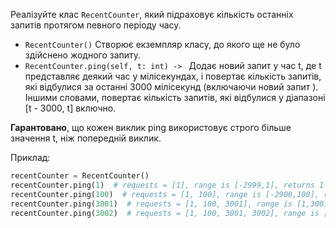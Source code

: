 Реалізуйте клас `RecentCounter`, який підраховує кількість останніх запитів протягом певного періоду часу.

* `RecentCounter()` Створює екземпляр класу, до якого ще не було здійснено жодного запиту.
* `RecentCounter.ping(self, t: int) -> ` Додає новий запит у час t, де t представляє деякий час у мілісекундах, і повертає кількість запитів, які відбулися за останні 3000 мілісекунд (включаючи новий запит ). Іншими словами, повертає кількість запитів, які відбулися у діапазоні [t - 3000, t] включно.


**Гарантовано**, що кожен виклик ping використовує строго більше значення t, ніж попередній виклик.

Приклад:
```python
recentCounter = RecentCounter()
recentCounter.ping(1)  # requests = [1], range is [-2999,1], returns 1
recentCounter.ping(100)  # requests = [1, 100], range is [-2900,100], returns 2
recentCounter.ping(3001)  # requests = [1, 100, 3001], range is [1,3001], returns 3
recentCounter.ping(3002)  # requests = [1, 100, 3001, 3002], range is [2,3002], returns 3
```
